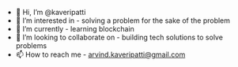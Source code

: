 - 👋 Hi, I’m @kaveripatti
- 👀 I’m interested in - solving a problem for the sake of the problem
- 🌱 I’m currently - learning blockchain
- 💞️ I’m looking to collaborate on - building tech solutions to solve problems
- 📫 How to reach me - arvind.kaveripatti@gmail.com

<!---
kaveripatti/kaveripatti is a ✨ special ✨ repository because its `README.md` (this file) appears on your GitHub profile.
You can click the Preview link to take a look at your changes.
--->
